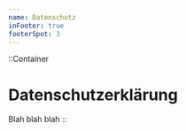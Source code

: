 ```yaml
---
name: Datenschutz
inFooter: true
footerSpot: 3
---
```


::Container
# Datenschutzerklärung

Blah blah blah
::
